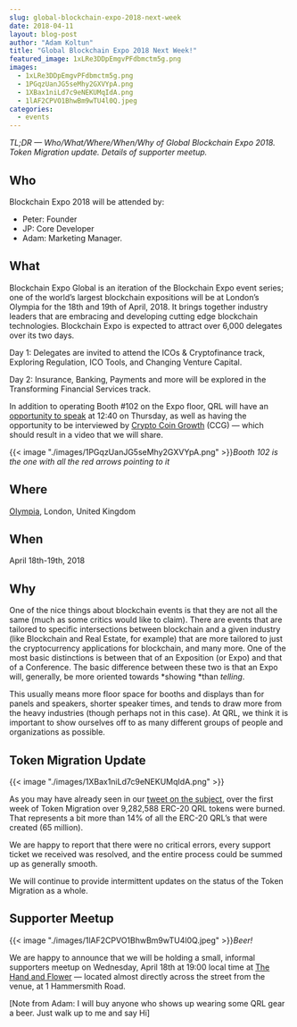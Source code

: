 ```yaml
---
slug: global-blockchain-expo-2018-next-week
date: 2018-04-11
layout: blog-post
author: "Adam Koltun"
title: "Global Blockchain Expo 2018 Next Week!"
featured_image: 1xLRe3DDpEmgvPFdbmctm5g.png
images:
  - 1xLRe3DDpEmgvPFdbmctm5g.png
  - 1PGqzUanJG5seMhy2GXVYpA.png
  - 1XBax1niLd7c9eNEKUMqIdA.png
  - 1lAF2CPVO1BhwBm9wTU4l0Q.jpeg
categories:
  - events
---
```


*TL;DR — Who/What/Where/When/Why of Global Blockchain Expo 2018. Token Migration update. Details of supporter meetup.*

## Who

Blockchain Expo 2018 will be attended by:

* Peter: Founder
* JP: Core Developer
* Adam: Marketing Manager.

## What

Blockchain Expo Global is an iteration of the Blockchain Expo event series; one of the world’s largest blockchain expositions will be at London’s Olympia for the 18th and 19th of April, 2018. It brings together industry leaders that are embracing and developing cutting edge blockchain technologies. Blockchain Expo is expected to attract over 6,000 delegates over its two days.

Day 1: Delegates are invited to attend the ICOs & Cryptofinance track, Exploring Regulation, ICO Tools, and Changing Venture Capital.

Day 2: Insurance, Banking, Payments and more will be explored in the Transforming Financial Services track.

In addition to operating Booth #102 on the Expo floor, QRL will have an [opportunity to speak](https://blockchain-expo.com/global/talk/cryptocurrency-platforms/) at 12:40 on Thursday, as well as having the opportunity to be interviewed by [Crypto Coin Growth](https://cryptocoingrowth.com/) (CCG) — which should result in a video that we will share.

{{< image "./images/1PGqzUanJG5seMhy2GXVYpA.png" >}}*Booth 102 is the one with all the red arrows pointing to it*

## Where

[Olympia](https://olympia.london/), London, United Kingdom

## When

April 18th-19th, 2018

## Why

One of the nice things about blockchain events is that they are not all the same (much as some critics would like to claim). There are events that are tailored to specific intersections between blockchain and a given industry (like Blockchain and Real Estate, for example) that are more tailored to just the cryptocurrency applications for blockchain, and many more. One of the most basic distinctions is between that of an Exposition (or Expo) and that of a Conference. The basic difference between these two is that an Expo will, generally, be more oriented towards *showing *than *telling*.

This usually means more floor space for booths and displays than for panels and speakers, shorter speaker times, and tends to draw more from the heavy industries (though perhaps not in this case). At QRL, we think it is important to show ourselves off to as many different groups of people and organizations as possible.

## Token Migration Update

{{< image "./images/1XBax1niLd7c9eNEKUMqIdA.png" >}}

As you may have already seen in our [tweet on the subject](https://twitter.com/QRLedger/status/984128958001238016), over the first week of Token Migration over 9,282,588 ERC-20 QRL tokens were burned. That represents a bit more than 14% of all the ERC-20 QRL’s that were created (65 million).

We are happy to report that there were no critical errors, every support ticket we received was resolved, and the entire process could be summed up as generally smooth.

We will continue to provide intermittent updates on the status of the Token Migration as a whole.

## Supporter Meetup

{{< image "./images/1lAF2CPVO1BhwBm9wTU4l0Q.jpeg" >}}*Beer!*

We are happy to announce that we will be holding a small, informal supporters meetup on Wednesday, April 18th at 19:00 local time at [The Hand and Flower](http://www.handandflower.co.uk/) — located almost directly across the street from the venue, at 1 Hammersmith Road.

[Note from Adam: I will buy anyone who shows up wearing some QRL gear a beer. Just walk up to me and say Hi]